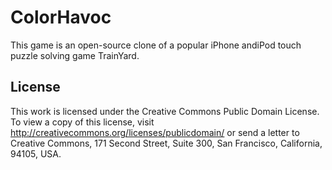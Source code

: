 ColorHavoc
==========
This game is an open-source clone of a popular iPhone andiPod touch puzzle solving game TrainYard.

License
-------
This work is licensed under the Creative Commons Public Domain License. To view a copy of this license, visit http://creativecommons.org/licenses/publicdomain/ or send a letter to Creative Commons, 171 Second Street, Suite 300, San Francisco, California, 94105, USA.
